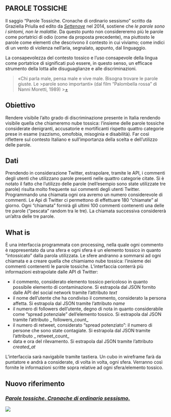 ## PAROLE TOSSICHE
Il saggio “Parole Tossiche. Cronache di ordinario sessismo” scritto da Graziella Priulla ed edito da [_Settenove_](http://www.settenove.it/) nel 2014, sostiene che _le parole sono i sintomi, non le malattie_. Da questo punto non considereremo più le parole come portatrici di odio (come da proposta precedente), ma piuttosto le parole come elementi che descrivono il contesto in cui viviamo; come indici di un vento di violenza nell’aria, segnalato, appunto, dal linguaggio.

La consapevolezza del contesto tossico e l’uso consapevole della lingua come portatrice di significati può essere, in  questo senso, un efficace strumento della lotta alle disuguaglianze e alle discriminazioni.

>«Chi parla male, pensa male e vive male. Bisogna trovare le parole giuste. Le >parole sono importanti» (dal film “Palombella rossa” di Nanni Moretti, 1989) >[_+_](https://www.youtube.com/watch?v=qtP3FWRo6Ow)

## Obiettivo
Rendere visibile l’alto grado di discriminazione presente in Italia rendendo visibile quella che chiameremo nube tossica: l’insieme delle parole tossiche considerate denigranti, accusatorie e mortificanti rispetto quattro categorie prese in esame (razzismo, omofobia, misoginia e disabilità). Far così riflettere sul contesto Italiano e sull’importanza della scelta e dell’utilizzo delle parole.

## Dati
Prendendo in considerazione Twitter, estrapolare, tramite le API, i commenti degli utenti che utilizzano parole presenti nelle quattro categorie citate. 
Si è notato il fatto che l’utilizzo delle parole (nell’esempio sono state utilizzate tre parole) risulta molto frequente sui commenti degli utenti Twitter. Programmando una chiamata ogni ora avremo un numero considerevole di commenti.
Le Api di Twitter ci permettono di effettuare 180 “chiamate” al giorno. Ogni “chiamata” fornirà gli ultimi 100 commenti contenenti una delle tre parole (“pescata” random tra le tre). La chiamata successiva considererà un’altra delle tre parole.


## What is
È una interfaccia programmata con processing, nella quale ogni commento è rappresentato da una sfera e ogni sfera è un elemento tossico in quanto “intossicato” dalla parola utilizzata. Le sfere andranno a sommarsi ad ogni chiamata e a creare quella che chiamiamo nube tossica: l’insieme dei commenti contenenti le parole tossiche.
L’interfaccia conterrà più informazioni estrapolate dalle API di Twitter:
-	il commento, considerato elemento tossico pericoloso in quanto possibile elemento di contaminazione. Si estrapola dal JSON fornito dalle API del social network tramite l’attributo _text_
-	il nome dell’utente che ha condiviso il commento, considerato la persona affetta. Si estrapola dal JSON tramite l’attributo _name_
-	il numero di followers dell’utente, degno di nota in quanto considerabile come “spread potenziale” dell’elemento tossico. Si estrapola dal JSON tramite l’attributo _ followers_count_
-	il numero di retweet, considerato “spread potenziato”: il numero di persone che sono state contagiate. Si estrapola dal JSON tramite l’attributo _ retweet_count_
-	data e ora del rilevamento. Si estrapola dal JSON tramite l’attributo _created_at_

L’interfaccia sarà navigabile tramite tastiera. Un cubo in wireframe farà da puntatore e andrà a considerate, di volta in volta, ogni sfera. Verranno così fornite le informazioni scritte sopra relative ad ogni sfera/elemento tossico.


## Nuovo riferimento

### [_Parole tossiche. Cronache di ordinario sessismo._](http://www.settenove.it/articoli/parole-tossiche/308)
![](http://i.imgur.com/ALaWfan.png)
